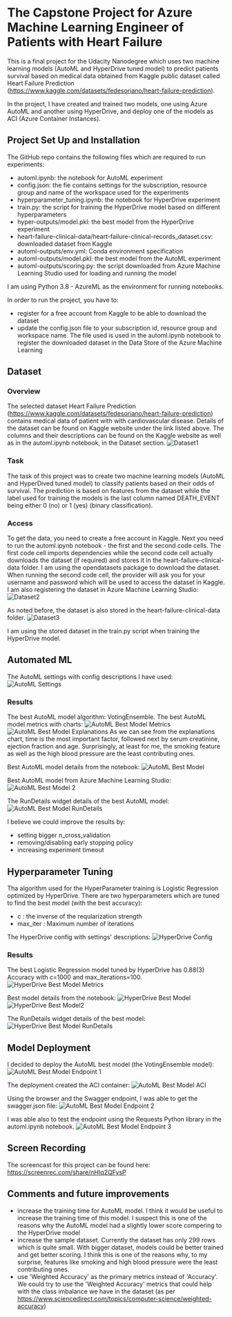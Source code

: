 # The Capstone Project for Azure Machine Learning Engineer of Patients with Heart Failure

This is a final project for the Udacity Nanodegree which uses two machine learning models (AutoML and HyperDrive tuned model) to predict patients survival based on medical data obtained from Kaggle public dataset called Heart Failure Prediction (https://www.kaggle.com/datasets/fedesoriano/heart-failure-prediction).

In the project, I have created and trained two models, one using Azure AutoML and another using HyperDrive, and deploy one of the models as ACI (Azure Container Instances).

## Project Set Up and Installation

The GitHub repo contains the following files which are required to run experiments:

- automl.ipynb: the notebook for AutoML experiment
- config.json: the fie contains settings for the subscription, resource group and name of the workspace used for the experiments
- hyperparameter_tuning.ipynb: the notebook for HyperDrive experiment
- train.py: the script for training the HyperDrive model based on different hyperparameters
- hyper-outputs/model.pkl: the best model from the HyperDrive experiment
- heart-failure-clinical-data/heart-failure-clinical-records_dataset.csv: downloaded dataset from Kaggle
- automl-outputs/env.yml: Conda environment specification
- automl-outputs/model.pkl: the best model from the AutoML experiment
- automl-outputs/scoring.py: the script downloaded from Azure Machine Learning Studio used for loading and running the model

I am using Python 3.8 - AzureML as the environment for running notebooks.

In order to run the project, you have to:

- register for a free account from Kaggle to be able to download the dataset
- update the config.json file to your subscription id, resource group and workspace name. The file used is used in the automl.ipynb notebook to register the downloaded dataset in the Data Store of the Azure Machine Learning

## Dataset

### Overview

The selected dataset Heart Failure Prediction (https://www.kaggle.com/datasets/fedesoriano/heart-failure-prediction) contains medical data of patient with with cardiovascular disease. Details of the dataset can be found on Kaggle website under the link listed above. The columns and their descriptions can be found on the Kaggle website as well as in the automl.ipynb notebook, in the Dataset section.
![Dataset1](./screenshots/dataset.PNG)

### Task

The task of this project was to create two machine learning models (AutoML and HyperDived tuned model) to classify patients based on their odds of survival.
The prediction is based on features from the dataset while the label used for training the models is the last column named DEATH_EVENT being either 0 (no) or 1 (yes) (binary classification).

### Access

To get the data, you need to create a free account in Kaggle. Next you need to run the automl.ipynb notebook - the first and the second code cells. The first code cell imports dependencies while the second code cell actually downloads the dataset (if required) and stores it in the heart-failure-clinical-data folder. I am using the opendatasets package to download the dataset. When running the second code cell, the provider will ask you for your username and password which will be used to access the dataset in Kaggle.
I am also registering the dataset in Azure Machine Learning Studio:
![Dataset2](./screenshots/registered_dataset.PNG)

As noted before, the dataset is also stored in the heart-failure-clinical-data folder.
![Dataset3](./screenshots/downloaded_dataset.PNG)

I am using the stored dataset in the train.py script when training the HyperDrive model.

## Automated ML

The AutoML settings with config descriptions I have used:
![AutoML Settings](./screenshots/automl_settings.PNG)

### Results

The best AutoML model algorithm: VotingEnsemble.
The best AutoML model metrics with charts:
![AutoML Best Model Metrics](./screenshots/automl_best_model_metrics.PNG)
![AutoML Best Model Explanations](./screenshots/automl_best_model_explanations.PNG)
As we can see from the explanations chart, time is the most important factor, followed next by serum creatinine, ejection fraction and age. Surprisingly, at least for me, the smoking feature as well as the high blood pressure are the least contributing ones.

Best AutoML model details from the notebook:
![AutoML Best Model](./screenshots/automl_best_model_01.PNG)

Best AutoML model from Azure Machine Learning Studio:
![AutoML Best Model 2](./screenshots/automl_best_model_02.PNG)

The RunDetails widget details of the best AutoML model:
![AutoML Best Model RunDetails](./screenshots/automl_rundetails.PNG)

I believe we could improve the results by:

- setting bigger n_cross_validation
- removing/disabling early stopping policy
- increasing experiment timeout

## Hyperparameter Tuning

Tha algorithm used for the HyperParameter training is Logistic Regression optimized by HyperDrive.
There are two hyperparameters which are tuned to find the best model (with the best accuracy):

- c : the inverse of the reqularization strength
- max_iter : Maximum number of iterations

The HyperDrive config with settings' descriptions:
![HyperDrive Config](./screenshots/hyperdrive_config.PNG)

### Results

The best Logistic Regression model tuned by HyperDrive has 0.88(3) Accuracy with c=1000 and max_iterations=100.
![HyperDrive Best Model Metrics](./screenshots/hyperdrive_metrics.PNG)

Best model details from the notebook:
![HyperDrive Best Model](./screenshots/hyperdrive_best_model.PNG)
![HyperDrive Best Model2](./screenshots/hyperdrive_best_model_02.PNG)

The RunDetails widget details of the best model:
![HyperDrive Best Model RunDetails](./screenshots/hyperdrive_rundetails.PNG)

## Model Deployment

I decided to deploy the AutoML best model (the VotingEnsemble model):
![AutoML Best Model Endpoint 1](./screenshots/automl_endpoint_02.PNG)

The deployment created the ACI container:
![AutoML Best Model ACI](./screenshots/automl_best_model_aci_deployment.PNG)

Using the browser and the Swagger endpoint, I was able to get the swagger.json file:
![AutoML Best Model Endpoint 2](./screenshots/automl_endpoint_03.PNG)

I was able also to test the endpoint using the Requests Python library in the automl.ipynb notebook.
![AutoML Best Model Endpoint 3](./screenshots/automl_endpoint_01.PNG)

## Screen Recording
The screencast for this project can be found here: https://screenrec.com/share/nHIq2QFysP

## Comments and future improvements

- increase the training time for AutoML model. I think it would be useful to increase the training time of this model. I suspect this is one of the reasons why the AutoML model had a slightly lower score compering to the HyperDrive model
- increase the sample dataset. Currently the dataset has only 299 rows which is quite small. With bigger dataset, models could be better trained and get better scoring. I think this is one of the reasons why, to my surprise, features like smoking and high blood pressure were the least contributing ones.
- use 'Weighted Accuracy' as the primary metrics instead of 'Accuracy'. We could try to use the 'Weighted Accuracy' metrics that could help with the class imbalance we have in the dataset (as per https://www.sciencedirect.com/topics/computer-science/weighted-accuracy)
